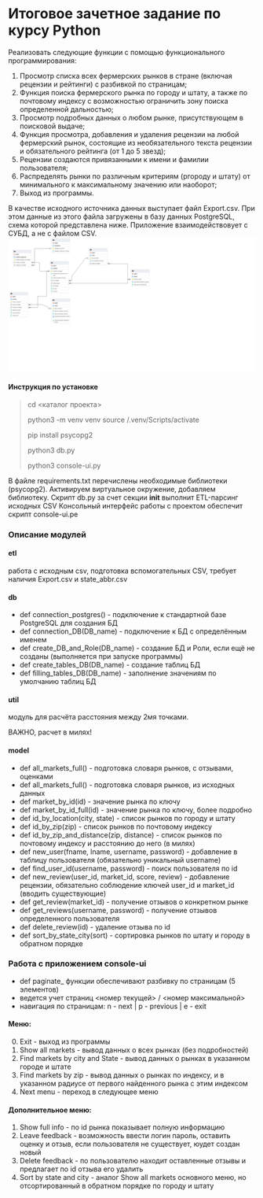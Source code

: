 # Итоговое зачетное задание по курсу Python
Реализовать следующие функции с помощью функционального программирования:
1.	Просмотр списка всех фермерских рынков в стране (включая рецензии и рейтинги) с разбивкой по страницам;
2.	Функция поиска фермерского рынка по городу и штату, а также по почтовому индексу с возможностью ограничить зону поиска определенной дальностью;
3.	Просмотр подробных данных о любом рынке, присутствующем в поисковой выдаче;
4.	Функция просмотра, добавления и удаления рецензии на любой фермерский рынок, состоящие из необязательного текста рецензии и обязательного рейтинга (от 1 до 5 звезд);
5.	Рецензии создаются привязанными к имени и фамилии пользователя;
6.	Распределять рынки по различным критериям (ргороду и штату) от минимального к максимальному значению или наоборот;
7.	Выход из программы.

В качестве исходного источника данных выступает файл Export.csv. При этом  данные из этого файла загружены в базу данных PostgreSQL, схема которой представлена ниже. Приложение взаимодействовует с СУБД, а не с файлом CSV.
![Схема БД](./schema.pgerd.png)

#### Инструкция по установке
> cd <каталог проекта>
> 
> python3 -m venv venv source /.venv/Scripts/activate
> 
> pip install psycopg2
> 
> python3 db.py 
> 
> python3 console-ui.py

В файле requirements.txt перечислены необходимые библиотеки (psycopg2).
Активируем виртуальное окружение, добавляем библиотеку.
Скрипт db.py за счет секции __init__ выполнит ETL-парсинг исходных CSV
Консольный интерфейс работы с проектом обеспечит скрипт console-ui.pe

### Описание модулей
#### etl
работа с исходным csv, подготовка вспомогательных CSV, требует наличия Export.csv и state_abbr.csv

#### db
* def connection_postgres() - подключение к стандартной базе PostgreSQL для создания БД
* def connection_DB(DB_name) - подключение к БД с определённым именем
* def create_DB_and_Role(DB_name) - создание БД и Роли, если ещё не созданы (выполняется при запуске программы)
* def create_tables_DB(DB_name) - создание таблиц БД
* def filling_tables_DB(DB_name) - заполнение значениям по умолчанию таблиц БД

#### util
модуль для расчёта расстояния между 2мя точками.

ВАЖНО, расчет в милях!

#### model
* def all_markets_full() - подготовка словаря рынков, с отзывами, оценками
* def all_markets_full() - подготовка словаря рынков, из исходных данных
* def market_by_id(id) - значение рынка по ключу
* def market_by_id_full(id) - значение рынка по ключу, более подробно
* def id_by_location(city, state) - список рынков по городу и штату
* def id_by_zip(zip) - список рынков по почтовому индексу
* def id_by_zip_and_distance(zip, distance) - список рынков по почтовому индексу и расстоянию до него (в милях)
* def new_user(fname, lname, username, password) - добавление в таблицу пользователя (обязательно уникальный username)
* def find_user_id(username, password) - поиск пользователя по id
* def new_review(user_id, market_id, score, review) - добавление рецензии, обязательно соблюдение ключей user_id и market_id (вводить существующие)
* def get_review(market_id) - получение отзывов о конкретном рынке
* def get_reviews(username, password) - получение отзывов определенного пользователя
* def delete_review(id) - удаление отзыва по id
* def sort_by_state_city(sort) - сортировка рынков по штату и городу в обратном порядке

### Работа с приложением console-ui
* def paginate_ функции обеспечивают разбивку по страницам (5 элементов)
* ведется учет страниц <номер текущей> / <номер максимальной>
* навигация по страницам: n - next | p - previous | e - exit

#### Меню:
0. Exit - выход из программы
1. Show all markets - вывод данных о всех рынках (без подробностей)
2. Find markets by city and State - вывод данных о рынках в указанном городе и штате
3. Find markets by zip - вывод данных о рынках по индексу, и в указанном радиусе от первого найденного рынка с этим индексом
4. Next menu - переход в следующее меню

#### Дополнительное меню:
1. Show full info - по id рынка показывает полную информацию
2. Leave feedback - возможность ввести логин пароль, оставить оценку и отзыв, если пользователя не существует, юудет создан новый
3. Delete feedback - по пользователю находит оставленные отзывы и предлагает по id отзыва его удалить
4. Sort by state and city - аналог Show all markets основного меню, но отсортированный в обратном порядке по городу и штату 